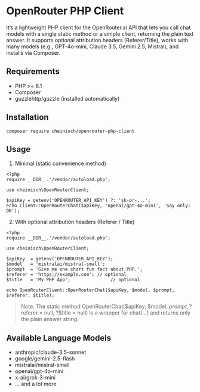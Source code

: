 # OpenRouter PHP Client

It’s a lightweight PHP client for the OpenRouter.ai API that lets you call chat models with a single static method or a simple client, returning the plain text answer. It supports optional attribution headers (Referer/Title), works with many models (e.g., GPT-4o-mini, Claude 3.5, Gemini 2.5, Mistral), and installs via Composer.

## Requirements

* PHP >= 8.1
* Composer
* guzzlehttp/guzzle (installed automatically)

## Installation

`composer require cheinisch/openrouter-php-client`

## Usage

1) Minimal (static convenience method)
```
<?php
require __DIR__.'/vendor/autoload.php';

use cheinisch\OpenRouterClient;

$apiKey = getenv('OPENROUTER_API_KEY') ?: 'sk-or-...';
echo Client::OpenRouterChat($apiKey, 'openai/gpt-4o-mini', 'Say only: OK');
```

2) With optional attribution headers (Referer / Title)
```
<?php
require __DIR__.'/vendor/autoload.php';

use cheinisch\OpenRouterClient;

$apiKey  = getenv('OPENROUTER_API_KEY');
$model   = 'mistralai/mistral-small';
$prompt  = 'Give me one short fun fact about PHP.';
$referer = 'https://example.com'; // optional
$title   = 'My PHP App';               // optional

echo OpenRouterClient::OpenRouterChat($apiKey, $model, $prompt, $referer, $title);
```
> Note: The static method OpenRouterChat($apiKey, $model, $prompt, ?$referer = null, ?$title = null) is a wrapper for chat(...) and returns only the plain answer string.

## Available Language Models

* anthropic/claude-3.5-sonnet
* google/gemini-2.5-flash
* mistralai/mistral-small
* openai/gpt-4o-mini
* x-ai/grok-3-mini
* ... and a lot more
